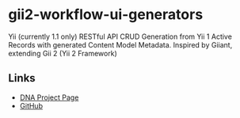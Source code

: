 gii2-workflow-ui-generators
===========

Yii (currently 1.1 only) RESTful API CRUD Generation from Yii 1 Active Records with generated Content Model Metadata. Inspired by Giiant, extending Gii 2 (Yii 2 Framework)

Links
-----

- [DNA Project Page](http://neamlabs.com/dna-project-base/)
- [GitHub](https://github.com/neam/yii2-workflow-ui-generators)
